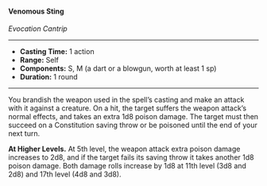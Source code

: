 #### Venomous Sting
*Evocation Cantrip*
___
- **Casting Time:** 1 action
- **Range:** Self
- **Components:** S, M (a dart or a blowgun, worth at least 1 sp)
- **Duration:**  1 round
___
You brandish the weapon used in the spell’s casting and make an attack with it against a creature. On a hit, the target suffers the weapon attack’s normal effects, and takes an extra 1d8 poison damage. The target must then succeed on a Constitution saving throw or be poisoned until the end of your next turn.
 
**At Higher Levels.** At 5th level, the weapon attack extra poison damage increases to 2d8, and if the target fails its saving throw it takes another 1d8 poison damage. Both damage rolls increase by 1d8 at 11th level (3d8 and 2d8) and 17th level (4d8 and 3d8).